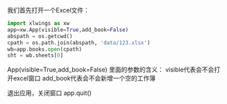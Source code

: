 我们首先打开一个Excel文件：

```python
import xlwings as xw
app=xw.App(visible=True,add_book=False)
abspath = os.getcwd()
cpath = os.path.join(abspath, 'data/123.xlsx')
wb=app.books.open(cpath)
sht = wb.sheets[0]
```

App(visible=True,add_book=False)
里面的参数的含义：
visible代表会不会打开excel窗口
add_book代表会不会新增一个空的工作簿

退出应用，关闭窗口
app.quit()



